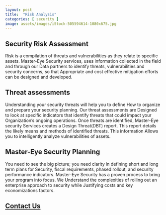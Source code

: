 ```yaml
---
layout: post
title:  "Risk Analysis"
categories: [ security ]
image: assets/images/iStock-505594614-1080x675.jpg
---
```


## Security Risk Assessment
Risk is a compilation of threats and vulnerabilities as they relate to specific assets.
Master-Eye Security services, uses information collected in the field and through our
Data partners to identify threats, vulnerabilities and security concerns, so that
Appropriate and cost effective mitigation efforts can be designed and developed.

## Threat assessments
Understanding your security threats will help you to define 
How to organize and prepare your security planning. Our threat assessments are
Designed to look at specific indicators that identify threats that could impact your
Organization’s ongoing operations. Once threats are identified, Master-Eye security
Services creates a Design Threat(DBT) report.
This report details the likely means and methods of identified threats. This information 
Allows you to intelligently analyze vulnerabilities of assets.

## Master-Eye Security Planning
You need to see the big picture; you need clarity in defining short and long term plans for
Security, fiscal requirements, phased rollout, and security performance indicators.
Master-Eye Security has a proven process to bring your program into focus. We 
Understand the complexities of rolling out an enterprise approach to security while 
Justifying costs and key economizations factors.

## [Contact Us](/contact)